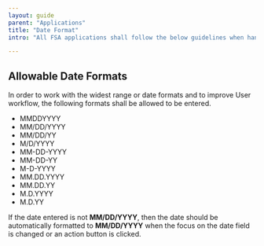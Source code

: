 ```yaml
---
layout: guide
parent: "Applications"
title: "Date Format"
intro: "All FSA applications shall follow the below guidelines when handling date entered into the application."

---
```


## Allowable Date Formats

In order to work with the widest range or date formats and to improve User workflow, the following formats shall be allowed to be entered.

 * MMDDYYYY
 * MM/DD/YYYY
 * MM/DD/YY
 * M/D/YYYY
 * MM-DD-YYYY
 * MM-DD-YY
 * M-D-YYYY
 * MM.DD.YYYY
 * MM.DD.YY
 * M.D.YYYY
 * M.D.YY

If the date entered is not __MM/DD/YYYY__, then the date should be automatically formatted to __MM/DD/YYYY__ when the focus on the date field is changed or an action button is clicked.
